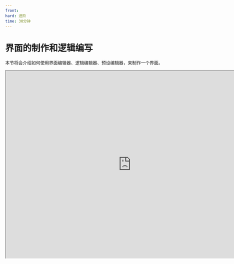 ```yaml
---
front: 
hard: 进阶
time: 30分钟
---
```

# 界面的制作和逻辑编写

本节将会介绍如何使用界面编辑器、逻辑编辑器、预设编辑器，来制作一个界面。

<iframe src="https://cc.163.com/act/m/daily/iframeplayer/?id=63286c08e6c041f2578ca84e" width="800" height="600" allow="fullscreen"/>

## 界面绘制

首先来学习如何使用界面编辑器。切换到界面编辑器之后，我们首先需要创建一个界面，才能进行编辑。

![](./images/72.png)

在资源管理中，新建界面，我们给他命名成`团队名_界面名`，以防止冲突。这里我们叫做`soldier_screen`。

这样，我们选中刚创建的界面，就可以开始编辑了。界面的上方工具栏，是一些可以快捷创建界面控件的按钮。

点击这些按钮，就可以在被选中的结构下，创建一个新的控件。

左侧显示了目前界面的控件的父子关系，并且可以看到默认已经创建了一个main控件，这是一个画布，是一个界面的根控件。

![](./images/73.png)

接下来我们尝试制作一个简单的显示玩家实时坐标的界面。

例如现在我们点击上方的面板按钮，创建一个叫做`main_panel`的控件，在`main`下。

然后修改他的父子锚点到右下角，这样就可以看到面板的红色轮廓，被固定在了界面的右下角。

![](./images/74.png)

相应的，属性面板还可以设置它的位移坐标，尺寸大小。

例如我们这里将位移X改为`-10+父控件尺寸X*1%`，位移Y改成`父控件尺寸Y*-1%`。尺寸Y修改为20。

可以看到，尺寸控制了这个控件的大小，目前红色框为一个100x20的矩形。

而位移控制了它相对于锚点位置的偏移值。使用跟随父控件，可以基于百分比进行设置，这样可以在分辨率不同的情况下更好地进行界面的适配。

![](./images/75.png)

同时，游戏界面上方的分辨率选择框，可以选择预览的长宽比，我们这里选择`21:9`，可以看到位移X和Y，是基于父控件（目前是整个屏幕）的1%进行了偏移。

由此可以看出，使用百分比的相对位置进行布局，可以在屏幕分辨率不同的情况下，轻松地对界面的位置进行适配，而不会出现因为分辨率更变出现界面布局错乱的情况。

> 虽然基于百分比的布局这样看来很方便，但是它实际上是在界面初始化的时候，根据玩家屏幕的分辨率计算出来的值
>
> 在PC端游戏中途，调整窗口大小，分辨率动态改变的情况下，会出现布局错乱的情况。这就需要开发者们自行对比，选择更适合自己使用的。

![](./images/76.png)

设置完位置后，我们可以给这个面板添加一个图片，作为背景。

选中`main_panel`控件后，点击图片按钮，新建一个图片。

![](./images/77.png)

并且尺寸X，尺寸Y全部勾选适应。这样就可以使这个图片完全撑满它的父容器，即`main_panel`这个面板。

![](./images/78.png)

接下来，我们可以更换这个图片控件使用的图片资源，使用一个原版的图片资源。点击右侧文件夹按钮，选择图片`./ui/effect_background.png`

![](./images/79.png)

![](./images/80.png)

这样我们就成功给这个图片换成了药水效果的背景图片，这是一个原版的九宫格资源，如果自己绘制图片界面，建议让美术同学绘制九宫格资源，具体的规则[点我](https://mc.163.com/dev/mcmanual/mc-dev/mcguide/16-%E7%BE%8E%E6%9C%AF/50-%E8%B4%B4%E5%9B%BE%E8%A7%84%E8%8C%83%E5%8F%8A%E4%B9%9D%E5%AE%AB%E6%A0%BC%E4%BD%BF%E7%94%A8.html)。

接下来我们可以，继续在`main_panel`下创建一个文本控件，同样尺寸X，尺寸Y适应，并给它改名为`pos_text`。

需要注意的是，目前我们所创建的所有控件的命名，都是为了后续编写逻辑的时候更方便的通过它们的名字来找到它们。

比如我们现在的这个文本控件，所在的路径就应该是`/main_panel/pos_text`，后面我们可以使用逻辑编辑器，通过逻辑节点找到它，并修改它的值。

![](./images/81.png)

## 创建预设

绘制完了界面，我们就需要到预设编辑器，创建一个界面预设。

![](./images/82.png)

第一个文件命名我们这里叫做`PosUI`，需要保证这个名字唯一，它将会被用作创建这个界面的标识符。

同时底部还有一个文件命名，这里是对应的界面的控制文件命名，也需要保证每个界面对应的文件唯一。

![](./images/83.png)

预设创建完成后，就可以看到界面中已经自动勾选了我们之前所编辑的界面，如果没有，可以在`绑定的界面画布`处自行选择。

在属性窗口中，主要需要关注的就是下面框选的地方。

![](./images/84.png)

### 预加载

预加载**一定要勾选**，只有勾选了预加载，这个界面才会被显示。

### 绑定的界面画布

选择界面编辑器中的界面文件和对应的画布，画布一般是main。

### 显示方式

<iframe src="https://cc.163.com/act/m/daily/iframeplayer/?id=63286681a240f794f8c5fbb7" width="800" height="600" allow="fullscreen"/>

#### CreateUI

使用CreateUI创建的界面，会直接在玩家的游戏界面上进行叠加。

一般适用于创建HUD。

#### PushScreen

使用PushScreen创建的界面，会以栈的形式来创建一个界面，在游戏中只显示这个界面，不显示类似物品栏，操作按钮等界面。并且在PC端调用会自动呼出鼠标。

一般适用于创建类似箱子，熔炉等单独的操作界面。

### Hud

勾选Hud，那么界面将会悬浮在游戏窗口中，不会影响游戏的实际交互。

例如原版中的血条，饱食度，物品栏的界面，就都是Hud。

### 逻辑编写

那么完成了配置，我们的界面进入游戏之后就可以正常显示了。

接下来我们就要创建一个蓝图UI零件，来为这个界面编写逻辑。

![](./images/85.png)

同样的，把新创建的零件，挂接到界面预设上。然后双击逻辑文件，打开逻辑编辑器。

![](./images/86.png)

可以看到，相比于一般的蓝图零件，多了一块UI相关的事件监听。

其中，`创建`和`监听`，是使用任意方式创建的界面，可以触发的函数。而`激活时`和`反激活`时，是使用`PushScreen`方式创建的界面，额外会触发的事件。



接下来，我们要实现实时更新坐标，就需要在服务端每刻处，创建一个`GetBaseUIControl`接口的节点，用来获取对象。

![](./images/87.png)

节点中的控件路径，就是我们之前的文本标签`/main_panel/pos_text`，经过这个节点的运算，就可以得到文本所对应的基础控件对象，我们接下来要把它转换成更加具体的文本控件对象，才能更改文本的值。

![](./images/88.png)

找到`asLabel`接口，将它转换成文本控件对象，然后再次调用`SetText`节点，设置文本的值。

那么文本的值就需要我们获取玩家的坐标信息，查阅文档，使用`GetPos`即可，并拼接字符串。

![](./images/89.png)

完成后效果如图，这样就可以在客户端每Tick中，更新文本控件的内容，实时显示坐标。

当然这也是有很多可以优化的地方的，例如我们的坐标信息其实并不需要1秒更新30次。

进入游戏后，可以看到右下角出现了界面，并且显示了我们的实时坐标。

![](./images/90.png)

不过由于小数点过长，不能完整显示。大家可以自行尝试修改界面位置到屏幕的正中间，并修改尺寸X，来让图片包住文本。

![](./images/91.png)

只需要将`main_panel`的锚点全部修改为中上方的即可。



总结下来，需要在逻辑中，修改界面内部的数据，总共有一下几个步骤

1. 根据控件路径，通过`GetBaseUIControl`，获取基础控件示例
2. 根据控件的具体种类不同，通过`asXXXX`，将其转换为具体的示例（例如我们这里的Label文本，类似的还有Button按钮）
3. 调用对应的示例内的接口，来达到实际修改的效果

所有UI相关接口，都可以在[文档](https://mc.163.com/dev/mcmanual/mc-dev/mcdocs/1-ModAPI/%E6%8E%A5%E5%8F%A3/%E8%87%AA%E5%AE%9A%E4%B9%89UI/UI%E6%8E%A7%E4%BB%B6.html?catalog=1)中查到。

## 课后作业

课后作业要求制作一个界面，将玩家输入的内容通过title的方式，广播给所有在线玩家。

### 界面绘制

- 创建一个`soldier_title_screen`界面，进行编辑。
- 添加一个叫`main_panel`的面板，锚点居中，尺寸X和尺寸Y分别为200,150。
- `main_panel`下添加图片，尺寸X，尺寸Y适应，图片更换为原生图片`./ui/achievements_dialog.png`。

![](./images/92.png)

- 这样就完成了一个简单的窗口框架。接下来我们添加 文本输入框 和 按钮，在`main_panel`节点下。
- 将文本输入框的尺寸修改为`180,27`，名称修改为`title_text`。
- 将按钮的名称修改为`confirm_button`尺寸X修改为50，尺寸Y修改为20。字体缩放倍数修改为0.5，文本修改为`发送`。位移Y设置为`35`。

完成后效果如图，大家可以自由发挥，为页面添加更多元素。例如添加一个文本框，并填写：`发送title的内容`，作为提示。

并且可以自由调整这个界面的尺寸，让它看起来更加美观。

![](./images/93.png)

例如这里添加了一个文本作为标题。

![](./images/94.png)

这样我们就完成了界面的编辑，大家可以参照自己的界面，是否和教程中的路径一致。

需要检查的是文本框的路径是否为`/main_panel/title_text`，按钮的路径是否为`/main_panel/confirm_button`，后面逻辑的编写会用到。

### 创建预设

新建一个界面预设，文件命名都改为`TitleScreen`。

![](./images/95.png)

1. 勾选预加载
2. 修改绑定的界面画布为`soldier_title_screen`
3. 修改显示方式为PushScreen

![](./images/96.png)

接下来新建一个蓝图UI零件，进行挂接，并打开对应的逻辑文件。

### 逻辑编写

在创建时，根据路径获取按钮的实例，并开启按钮的回调功能。具体操作如下：

![](./images/97.png)

需要注意的是，参数字典，可以在[文档](https://mc.163.com/dev/mcmanual/mc-dev/mcdocs/1-ModAPI/%E6%8E%A5%E5%8F%A3/%E8%87%AA%E5%AE%9A%E4%B9%89UI/UI%E6%8E%A7%E4%BB%B6.html#addtoucheventparams)中找到，这里我们直接设置为True。

![](./images/98.png)

接下来我们新建一个自定义接口`f_ConfirmButtonClick`，用来编写按钮点击之后的响应逻辑。并添加一个类型为Any的参数，命名为`args`，这个是按钮的点击事件参数，具体类型为一个dict，可以打印查看，我们可以不使用，但是需要在自定义接口中设置这个参数。

首先我们正常获取这个文本框的实例，然后获取其中的文本，这就是我们要发送的内容。

![](./images/99.png)

接下来因为要调用命令来发送title，而UI是客户端逻辑，不能直接调用服务端接口。所以我们需要使用通知服务端接口，来发送这个信息到服务端，并让服务端来处理这个数据。

通知服务端接口主要需要2个参数，一个是事件名称，一个是事件数据。

事件名称应该是一个文本，可以自己根据喜好来起名，用来区分每个通信的内容。在整个玩法组件的开发中，应该和其功能对应唯一。

例如我们这里设置为`SendTitle`，那么就应该认定，所有发送title数据的通信，都用这个事件名称来定义，防止数据混淆。

事件数据应为一个Dict，是具体的事件数据的载体，会完整地发送到服务端。



了解了通信的基本流程之后，就可以来编写对应的逻辑。

这里我们构造一个字典，key1为`text`，value1为title的内容，并把这字典作为事件数据，发送事件`SendTitle`到服务端。

发送完毕后，调用`PopScreen`，来以堆栈管理的形式关闭这个界面。

![](./images/100.png)

编辑完这个函数，我们回到Graph界面，在开启按钮回调功能之后，使用`SetButtonTouchUpCallback`设置这个按钮的回调函数。

这个接口的调用对象为按钮控件示例，回调函数，通过**获取零件变量**，获取名为`f_ConfirmButtonClick`的自定义接口，即我们刚刚编辑的函数。

![](./images/101.png)

完成了客户端的按钮的逻辑，就需要在服务端监听这个自定义事件，来完成title信息的发送。

同样需要新建一个自定义接口，我们这里新建一个叫做`f_OnRecvTitle`的自定义接口，参数同样是any类型的args，这个参数就是我们从客户端发送过来的字典。

然后我们在服务端初始化的时候，使用获取自身接口，再获取零件变量，获取到我们名为`f_OnRecvTitle`的自定义接口作为回调函数，然后调用监听自身事件，来监听我们的`SendTitle`事件

![](./images/102.png)

接下来我们继续编辑`f_OnRecvTitle`来获取args参数中的text文本。并将它和title命令`title @a title `拼接(注意最后有一个空格)，最后在游戏内执行。

![](./images/103.png)

这里我们打印了输入参数的args，方便大家更直观的在日志中看到args中的内容。

需要注意的是，使用游戏内指令这个接口根据文档，有3个参数，其中`playerId`和`showOutput`都是可以选参数，我们这里都选择不填，所以需要将这个节点的这两个参数均删除，否则仍然算作填写了一个空的str参数。

至此，我们的界面就制作完成。如果在关闭界面之后仍然需要打开，则可以调用`PushScreen`来打开，其中命名空间和界面名称都可以在我们界面预设处可以找到，打开参数可以不用填写。

命名空间可以命名成自己的mod英文名，在关卡编辑器上方的作品按钮，可以找到

![](./images/105.png)

![](./images/104.png)
